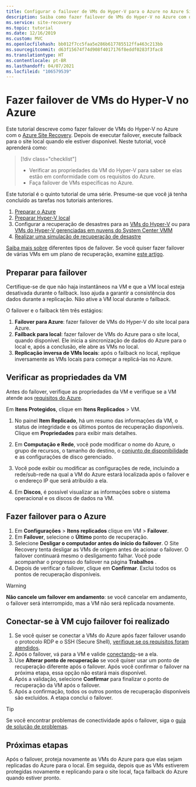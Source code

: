 ```yaml
---
title: Configurar o failover de VMs do Hyper-V para o Azure no Azure Site Recovery
description: Saiba como fazer failover de VMs do Hyper-V no Azure com o Azure Site Recovery.
ms.service: site-recovery
ms.topic: tutorial
ms.date: 12/16/2019
ms.custom: MVC
ms.openlocfilehash: bb012f7cc5faa5e286b617785512ffa463c213bb
ms.sourcegitcommit: d63f15674f74d908f4017176f8eddf0283f3fac8
ms.translationtype: HT
ms.contentlocale: pt-BR
ms.lasthandoff: 04/07/2021
ms.locfileid: "106579539"
---
```

# <a name="fail-over-hyper-v-vms-to-azure"></a>Fazer failover de VMs do Hyper-V no Azure

Este tutorial descreve como fazer failover de VMs do Hyper-V no Azure com o [Azure Site Recovery](site-recovery-overview.md). Depois de executar failover, execute failback para o site local quando ele estiver disponível. Neste tutorial, você aprenderá como:

> [!div class="checklist"]
> * Verificar as propriedades da VM do Hyper-V para saber se elas estão em conformidade com os requisitos do Azure.
> * Faça failover de VMs específicas no Azure.


Este tutorial é o quinto tutorial de uma série. Presume-se que você já tenha concluído as tarefas nos tutoriais anteriores.    

1. [Preparar o Azure](tutorial-prepare-azure.md)
2. [Preparar Hyper-V local](./hyper-v-prepare-on-premises-tutorial.md)
3. Configurar a recuperação de desastres para as [VMs do Hyper-V](./hyper-v-azure-tutorial.md) ou para [VMs do Hyper-V gerenciadas em nuvens do System Center VMM](./hyper-v-vmm-azure-tutorial.md)
4. [Realizar uma simulação de recuperação de desastre](tutorial-dr-drill-azure.md)

[Saiba mais sobre](failover-failback-overview.md#types-of-failover) diferentes tipos de failover. Se você quiser fazer failover de várias VMs em um plano de recuperação, examine [este artigo](site-recovery-failover.md).

## <a name="prepare-for-failover"></a>Preparar para failover 
Certifique-se de que não haja instantâneos na VM e que a VM local esteja desativada durante o failback. Isso ajuda a garantir a consistência dos dados durante a replicação. Não ative a VM local durante o failback. 

O failover e o failback têm três estágios:

1. **Failover para Azure**: fazer failover de VMs do Hyper-V do site local para Azure.
2. **Failback para local**: fazer failover de VMs do Azure para o site local, quando disponível. Ele inicia a sincronização de dados do Azure para o local e, após a conclusão, ele abre as VMs no local.  
3. **Replicação inversa de VMs locais**: após o failback no local, replique inversamente as VMs locais para começar a replicá-las no Azure.

## <a name="verify-vm-properties"></a>Verificar as propriedades da VM

Antes do failover, verifique as propriedades da VM e verifique se a VM atende aos [requisitos do Azure](hyper-v-azure-support-matrix.md#replicated-vms).

Em **Itens Protegidos**, clique em **Itens Replicados** > VM.

1. No painel **Item Replicado**, há um resumo das informações da VM, o status de integridade e os últimos pontos de recuperação disponíveis. Clique em **Propriedades** para exibir mais detalhes.

1. Em **Computação e Rede**, você pode modificar o nome do Azure, o grupo de recursos, o tamanho do destino, o [conjunto de disponibilidade](../virtual-machines/windows/tutorial-availability-sets.md) e as configurações de disco gerenciado.

1. Você pode exibir ou modificar as configurações de rede, incluindo a rede/sub-rede na qual a VM do Azure estará localizada após o failover e o endereço IP que será atribuído a ela.

1. Em **Discos**, é possível visualizar as informações sobre o sistema operacional e os discos de dados na VM.

## <a name="fail-over-to-azure"></a>Fazer failover para o Azure

1. Em **Configurações** > **Itens replicados** clique em VM > **Failover**.
2. Em **Failover**, selecione o **Último** ponto de recuperação. 
3. Selecione **Desligar o computador antes do início do failover**. O Site Recovery tenta desligar as VMs de origem antes de acionar o failover. O failover continuará mesmo o desligamento falhar. Você pode acompanhar o progresso do failover na página **Trabalhos** .
4. Depois de verificar o failover, clique em **Confirmar**. Exclui todos os pontos de recuperação disponíveis.

> [!WARNING]
> **Não cancele um failover em andamento**: se você cancelar em andamento, o failover será interrompido, mas a VM não será replicada novamente.

## <a name="connect-to-failed-over-vm"></a>Conectar-se à VM cujo failover foi realizado

1. Se você quiser se conectar a VMs do Azure após fazer failover usando o protocolo RDP e o SSH (Secure Shell), [verifique se os requisitos foram atendidos](failover-failback-overview.md#connect-to-azure-after-failover).
2. Após o failover, vá para a VM e valide [conectando](../virtual-machines/windows/connect-logon.md)-se a ela.
3. Use **Alterar ponto de recuperação** se você quiser usar um ponto de recuperação diferente após o failover. Após você confirmar o failover na próxima etapa, essa opção não estará mais disponível.
4. Após a validação, selecione **Confirmar** para finalizar o ponto de recuperação da VM após o failover.
5. Após a confirmação, todos os outros pontos de recuperação disponíveis são excluídos. A etapa conclui o failover.

>[!TIP]
> Se você encontrar problemas de conectividade após o failover, siga o [guia de solução de problemas](site-recovery-failover-to-azure-troubleshoot.md).


## <a name="next-steps"></a>Próximas etapas

Após o failover, proteja novamente as VMs do Azure para que elas sejam replicadas do Azure para o local. Em seguida, depois que as VMs estiverem protegidas novamente e replicando para o site local, faça failback do Azure quando estiver pronto.

